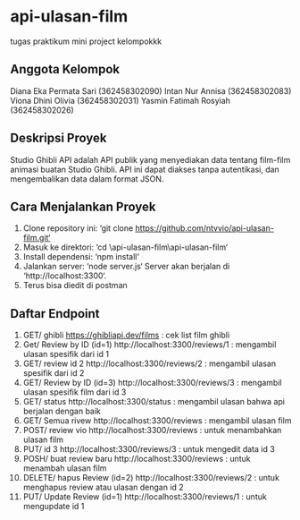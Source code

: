 # api-ulasan-film
tugas praktikum mini project kelompokkk

## Anggota Kelompok
Diana Eka Permata Sari (362458302090)
Intan Nur Annisa (362458302083)
Viona Dhini Olivia (362458302031)
Yasmin Fatimah Rosyiah (362458302026)

## Deskripsi Proyek
Studio Ghibli API adalah API publik yang menyediakan data tentang film-film animasi buatan Studio Ghibli. API ini dapat diakses tanpa autentikasi, dan mengembalikan data dalam format JSON.

 ## Cara Menjalankan Proyek 
1. Clone repository ini: ‘git clone https://github.com/ntvvio/api-ulasan-film.git‘
2. Masuk ke direktori: ‘cd \api-ulasan-film\api-ulasan-film‘
3. Install dependensi: ‘npm install‘
4. Jalankan server: ‘node server.js‘
Server akan berjalan di ‘http://localhost:3300‘.
5. Terus bisa diedit di postman

## Daftar Endpoint
1. GET/ ghibli https://ghibliapi.dev/films : cek list film ghibli
2. Get/ Review by ID (id=1) http://localhost:3300/reviews/1 : mengambil ulasan spesifik dari id 1
3. GET/ review id 2 http://localhost:3300/reviews/2 : mengambil ulasan spesifik dari id 2
4. GET/ Review by ID (id=3) http://localhost:3300/reviews/3 : mengambil ulasan spesifik film dari id 3
5. GET/ status http://localhost:3300/status : mengambil ulasan bahwa api berjalan dengan baik
6. GET/ Semua rivew http://localhost:3300/reviews : mengambil ulasan film
7. POST/ review vio http://localhost:3300/reviews : untuk menambahkan ulasan film
8. PUT/ id 3 http://localhost:3300/reviews/3 : untuk mengedit data id 3
9. POSH/ buat review baru http://localhost:3300/reviews : untuk menambah ulasan film
10. DELETE/ hapus Review (id=2) http://localhost:3300/reviews/2 : untuk menghapus review atau ulasan dengan id 2
11. PUT/ Update Review (id=1) http://localhost:3300/reviews/1 : untuk mengupdate id 1 
